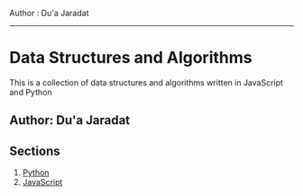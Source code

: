 


Author : Du'a Jaradat

---
# Data Structures and Algorithms

This is a collection of data structures and algorithms written in JavaScript and Python

## Author: Du'a Jaradat

## Sections

1. [ Python](https://github.com/duajaradat/data-structures-and-algorithms/blob/main/python/README.md)
1. [ JavaScript](https://github.com/duajaradat/data-structures-and-algorithms/blob/main/javascript/code-challenges/README.md)





